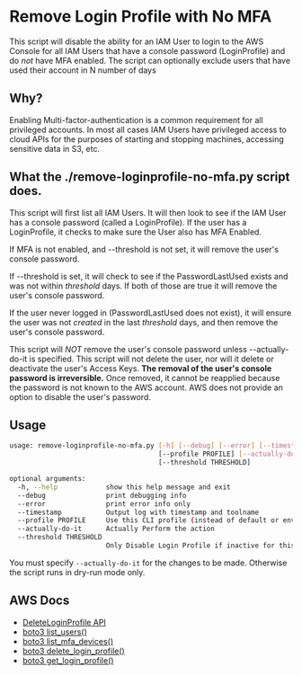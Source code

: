 # Remove Login Profile with No MFA

This script will disable the ability for an IAM User to login to the AWS Console for all IAM Users that have a console password (LoginProfile) and do _not_ have MFA enabled. The script can optionally exclude users that have used their account in N number of days


## Why?

Enabling Multi-factor-authentication is a common requirement for all privileged accounts. In most all cases IAM Users have privileged access to cloud APIs for the purposes of starting and stopping machines, accessing sensitive data in S3, etc.

## What the ./remove-loginprofile-no-mfa.py script does.

This script will first list all IAM Users. It will then look to see if the IAM User has a console password (called a LoginProfile). If the user has a LoginProfile, it checks to make sure the User also has MFA Enabled.

If MFA is not enabled, and --threshold is not set, it will remove the user's console password.

If --threshold is set, it will check to see if the PasswordLastUsed exists and was not within *threshold* days. If both of those are true it will remove the user's console password.

If the user never logged in (PasswordLastUsed does not exist), it will ensure the user was not _created_ in the last *threshold* days, and then remove the user's console password.

This script will *NOT* remove the user's console password unless --actually-do-it is specified. This script will not delete the user, nor will it delete or deactivate the user's Access Keys. **The removal of the user's console password is irreversible.** Once removed, it cannot be reapplied because the password is not known to the AWS account. AWS does not provide an option to disable the user's password.




## Usage

```bash
usage: remove-loginprofile-no-mfa.py [-h] [--debug] [--error] [--timestamp]
                                     [--profile PROFILE] [--actually-do-it]
                                     [--threshold THRESHOLD]

optional arguments:
  -h, --help            show this help message and exit
  --debug               print debugging info
  --error               print error info only
  --timestamp           Output log with timestamp and toolname
  --profile PROFILE     Use this CLI profile (instead of default or env credentials)
  --actually-do-it      Actually Perform the action
  --threshold THRESHOLD
                        Only Disable Login Profile if inactive for this many days
```

You must specify `--actually-do-it` for the changes to be made. Otherwise the script runs in dry-run mode only.


## AWS Docs

* [DeleteLoginProfile API](https://docs.aws.amazon.com/IAM/latest/APIReference/API_DeleteLoginProfile.html)
* [boto3 list_users()](https://boto3.amazonaws.com/v1/documentation/api/latest/reference/services/iam.html#IAM.Client.list_users)
* [boto3 list_mfa_devices()](https://boto3.amazonaws.com/v1/documentation/api/latest/reference/services/iam.html#IAM.Client.list_mfa_devices)
* [boto3 delete_login_profile()](https://boto3.amazonaws.com/v1/documentation/api/latest/reference/services/iam.html#IAM.Client.delete_login_profile)
* [boto3 get_login_profile()](https://boto3.amazonaws.com/v1/documentation/api/latest/reference/services/iam.html#IAM.Client.get_login_profile)
